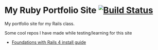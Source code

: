 # My Ruby Portfolio Site [![Build Status](https://travis-ci.org/xeraseth/rails-portfolio.png)](https://travis-ci.org/xeraseth/rails-portfolio)

My portfolio site for my Rails class.

Some cool repos I have made while testing/learning for this site
* [Foundations with Rails 4 install guide](https://github.com/xeraseth/Foundation-Homework)